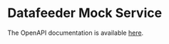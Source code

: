 # Datafeeder Mock Service

The OpenAPI documentation is available [here](http://localhost:8084/swagger-ui/index.html).
